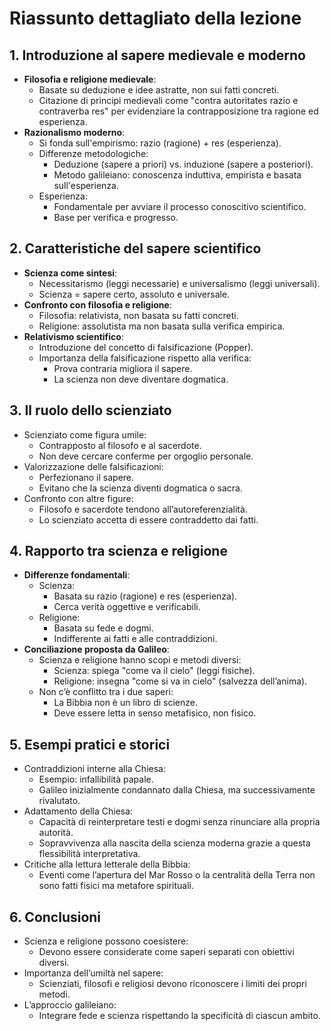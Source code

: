 # Riassunto dettagliato della lezione

## 1. **Introduzione al sapere medievale e moderno**
   - **Filosofia e religione medievale**:
     - Basate su deduzione e idee astratte, non sui fatti concreti.
     - Citazione di principi medievali come "contra autoritates razio e contraverba res" per evidenziare la contrapposizione tra ragione ed esperienza.
   - **Razionalismo moderno**:
     - Si fonda sull'empirismo: razio (ragione) + res (esperienza).
     - Differenze metodologiche:
       - Deduzione (sapere a priori) vs. induzione (sapere a posteriori).
       - Metodo galileiano: conoscenza induttiva, empirista e basata sull'esperienza.
     - Esperienza:
       - Fondamentale per avviare il processo conoscitivo scientifico.
       - Base per verifica e progresso.

## 2. **Caratteristiche del sapere scientifico**
   - **Scienza come sintesi**:
     - Necessitarismo (leggi necessarie) e universalismo (leggi universali).
     - Scienza = sapere certo, assoluto e universale.
   - **Confronto con filosofia e religione**:
     - Filosofia: relativista, non basata su fatti concreti.
     - Religione: assolutista ma non basata sulla verifica empirica.
   - **Relativismo scientifico**:
     - Introduzione del concetto di falsificazione (Popper).
     - Importanza della falsificazione rispetto alla verifica:
       - Prova contraria migliora il sapere.
       - La scienza non deve diventare dogmatica.

## 3. **Il ruolo dello scienziato**
   - Scienziato come figura umile:
     - Contrapposto al filosofo e al sacerdote.
     - Non deve cercare conferme per orgoglio personale.
   - Valorizzazione delle falsificazioni:
     - Perfezionano il sapere.
     - Evitano che la scienza diventi dogmatica o sacra.
   - Confronto con altre figure:
     - Filosofo e sacerdote tendono all’autoreferenzialità.
     - Lo scienziato accetta di essere contraddetto dai fatti.

## 4. **Rapporto tra scienza e religione**
   - **Differenze fondamentali**:
     - Scienza:
       - Basata su razio (ragione) e res (esperienza).
       - Cerca verità oggettive e verificabili.
     - Religione:
       - Basata su fede e dogmi.
       - Indifferente ai fatti e alle contraddizioni.
   - **Conciliazione proposta da Galileo**:
     - Scienza e religione hanno scopi e metodi diversi:
       - Scienza: spiega "come va il cielo" (leggi fisiche).
       - Religione: insegna "come si va in cielo" (salvezza dell’anima).
     - Non c’è conflitto tra i due saperi:
       - La Bibbia non è un libro di scienze.
       - Deve essere letta in senso metafisico, non fisico.

## 5. **Esempi pratici e storici**
   - Contraddizioni interne alla Chiesa:
     - Esempio: infallibilità papale.
     - Galileo inizialmente condannato dalla Chiesa, ma successivamente rivalutato.
   - Adattamento della Chiesa:
     - Capacità di reinterpretare testi e dogmi senza rinunciare alla propria autorità.
     - Sopravvivenza alla nascita della scienza moderna grazie a questa flessibilità interpretativa.
   - Critiche alla lettura letterale della Bibbia:
     - Eventi come l’apertura del Mar Rosso o la centralità della Terra non sono fatti fisici ma metafore spirituali.

## 6. **Conclusioni**
   - Scienza e religione possono coesistere:
     - Devono essere considerate come saperi separati con obiettivi diversi.
   - Importanza dell’umiltà nel sapere:
     - Scienziati, filosofi e religiosi devono riconoscere i limiti dei propri metodi.
   - L’approccio galileiano:
     - Integrare fede e scienza rispettando la specificità di ciascun ambito.
